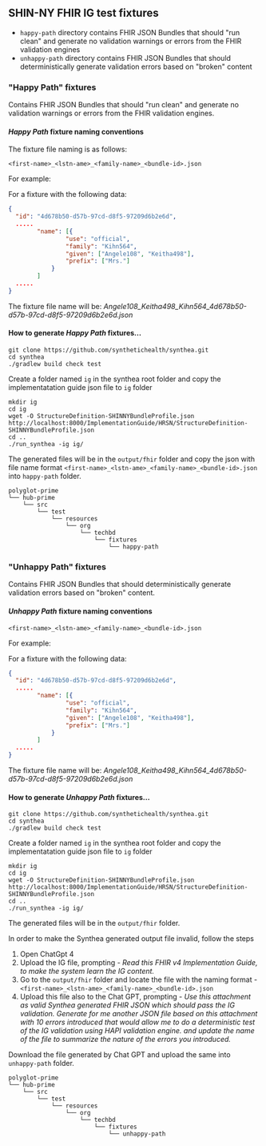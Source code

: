 ## SHIN-NY FHIR IG test fixtures

- `happy-path` directory contains FHIR JSON Bundles that should "run clean" and generate no validation warnings or errors from the FHIR validation engines
- `unhappy-path` directory contains FHIR JSON Bundles that should deterministically generate validation errors based on "broken" content 

### "Happy Path" fixtures

Contains FHIR JSON Bundles that should "run clean" and generate no validation warnings or errors from the FHIR validation engines.

#### _Happy Path_ fixture naming conventions

The fixture file naming is as follows:

```<first-name>_<lstn-ame>_<family-name>_<bundle-id>.json```

For example:

For a fixture with the following data:

```json
{
  "id": "4d678b50-d57b-97cd-d8f5-97209d6b2e6d",
  .....
        "name": [{
                "use": "official",
                "family": "Kihn564",
                "given": ["Angele108", "Keitha498"],
                "prefix": ["Mrs."]
            }
        ]
  ..... 
}
```
The fixture file name will be: *Angele108_Keitha498_Kihn564_4d678b50-d57b-97cd-d8f5-97209d6b2e6d.json*

#### How to generate _Happy Path_ fixtures...
```
git clone https://github.com/synthetichealth/synthea.git
cd synthea
./gradlew build check test
```

Create a folder named `ig` in the synthea root folder and copy the implementatation guide json file to `ig` folder

```
mkdir ig
cd ig
wget -O StructureDefinition-SHINNYBundleProfile.json http://localhost:8000/ImplementationGuide/HRSN/StructureDefinition-SHINNYBundleProfile.json
cd ..
./run_synthea -ig ig/
```

The generated files will be in the `output/fhir` folder and copy the json with  file name format ```<first-name>_<lstn-ame>_<family-name>_<bundle-id>.json``` into  `happy-path` folder.

```
polyglot-prime
└── hub-prime
    └── src
        └── test
            └── resources
                └── org
                    └── techbd
                        └── fixtures
                            └── happy-path

```
### "Unhappy Path" fixtures

Contains FHIR JSON Bundles that should deterministically generate validation errors based on "broken" content.

#### _Unhappy Path_ fixture naming conventions

```<first-name>_<lstn-ame>_<family-name>_<bundle-id>.json```

For example:

For a fixture with the following data:

```json
{
  "id": "4d678b50-d57b-97cd-d8f5-97209d6b2e6d",
  .....
        "name": [{
                "use": "official",
                "family": "Kihn564",
                "given": ["Angele108", "Keitha498"],
                "prefix": ["Mrs."]
            }
        ]
  ..... 
}
```
The fixture file name will be: *Angele108_Keitha498_Kihn564_4d678b50-d57b-97cd-d8f5-97209d6b2e6d.json*

#### How to generate _Unhappy Path_ fixtures...

```
git clone https://github.com/synthetichealth/synthea.git
cd synthea
./gradlew build check test
```

Create a folder named `ig` in the synthea root folder and copy the implementatation guide json file to `ig` folder

```
mkdir ig
cd ig
wget -O StructureDefinition-SHINNYBundleProfile.json http://localhost:8000/ImplementationGuide/HRSN/StructureDefinition-SHINNYBundleProfile.json
cd ..
./run_synthea -ig ig/
```

The generated files will be in the `output/fhir` folder.

In order to make the Synthea generated output file invalid, follow the steps
1. Open ChatGpt 4
2. Upload the IG file, prompting - *Read this FHIR v4 Implementation Guide, to make the system learn the IG content.*
3. Go to the `output/fhir` folder and locate the file with the naming format - `<first-name>_<lstn-ame>_<family-name>_<bundle-id>.json`
4. Upload this file also to the Chat GPT, prompting - *Use this attachment as valid Synthea generated FHIR JSON which should pass the IG validation. Generate for me another JSON file based on this attachment with 10 errors introduced that would allow me to do a deterministic test of the IG validation using HAPI validation engine. and update the name of the file to summarize the nature of the errors you introduced.*

Download the file generated by Chat GPT and upload the same into  `unhappy-path` folder.

```
polyglot-prime
└── hub-prime
    └── src
        └── test
            └── resources
                └── org
                    └── techbd
                        └── fixtures
                            └── unhappy-path

```


